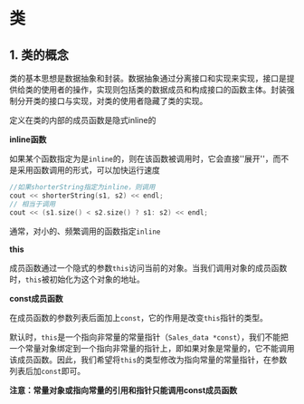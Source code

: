 # 类

## 1. 类的概念

类的基本思想是数据抽象和封装。数据抽象通过分离接口和实现来实现，接口是提供给类的使用者的操作，实现则包括类的数据成员和构成接口的函数主体。封装强制分开类的接口与实现，对类的使用者隐藏了类的实现。

定义在类的内部的成员函数是隐式inline的

**inline函数**

如果某个函数指定为是`inline`的，则在该函数被调用时，它会直接''展开''，而不是采用函数调用的形式，可以加快运行速度

```c++
//如果shorterString指定为inline，则调用
cout << shorterString(s1, s2) << endl;
// 相当于调用
cout << (s1.size() < s2.size() ? s1: s2) << endl;
```

通常，对小的、频繁调用的函数指定`inline`

**this**

成员函数通过一个隐式的参数`this`访问当前的对象。当我们调用对象的成员函数时，`this`被初始化为这个对象的地址。

**const成员函数**

在成员函数的参数列表后面加上`const`，它的作用是改变`this`指针的类型。

默认时，`this`是一个指向非常量的常量指针（`Sales_data *const`），我们不能把一个常量对象绑定到一个指向非常量的指针上，即如果对象是常量的，它不能调用该成员函数。因此，我们希望将`this`的类型修改为指向常量的常量指针，在参数列表后加`const`即可。

**注意：常量对象或指向常量的引用和指针只能调用const成员函数**

